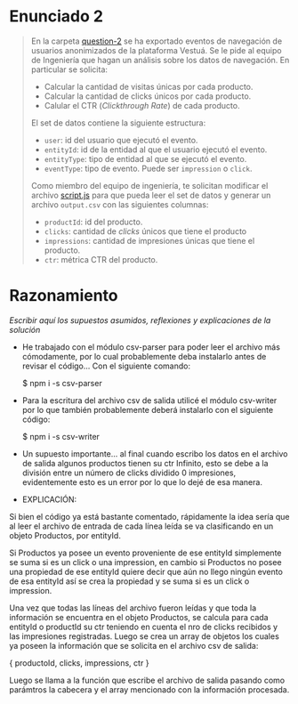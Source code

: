 # Enunciado 2

> En la carpeta [question-2](https://bitbucket.org/vestua-com/questions/src/main/question-2/) se ha exportado eventos de navegación de usuarios anonimizados de la plataforma Vestuá. Se le pide al equipo de Ingeniería que hagan un análisis sobre los datos de navegación. En particular se solicita:
>
> - Calcular la cantidad de visitas únicas por cada producto.
> - Calcular la cantidad de clicks únicos por cada producto.
> - Calular el CTR (*Clickthrough Rate*) de cada producto.
> 
> El set de datos contiene la siguiente estructura:
> 
> - `user`: id del usuario que ejecutó el evento.
> - `entityId`: id de la entidad al que el usuario ejecutó el evento.
> - `entityType`: tipo de entidad al que se ejecutó el evento.
> - `eventType`: tipo de evento. Puede ser `impression` o `click`.
> 
> Como miembro del equipo de ingeniería, te solicitan modificar el archivo [script.js](https://bitbucket.org/vestua-com/questions/src/main/question-2/script.js) para que pueda leer el set de datos y generar un archivo `output.csv` con las siguientes columnas:
> 
> - `productId`: id del producto.
> - `clicks`: cantidad de *clicks* únicos que tiene el producto
> - `impressions`: cantidad de impresiones únicas que tiene el producto.
> - `ctr`: métrica CTR del producto.

# Razonamiento

_Escribir aquí los supuestos asumidos, reflexiones y explicaciones de la solución_

* He trabajado con el módulo csv-parser para poder leer el archivo más cómodamente, por lo cual probablemente deba instalarlo antes de revisar el código... Con el siguiente comando:

    $ npm i -s csv-parser

* Para la escritura del archivo csv de salida utilicé el módulo csv-writer por lo que también probablemente deberá instalarlo con el siguiente código:

    $ npm i -s csv-writer

* Un supuesto importante... al final cuando escribo los datos en el archivo de salida algunos productos tienen su ctr Infinito, esto se debe a la división entre un número de clicks dividido 0 impresiones, evidentemente esto es un error por lo que lo dejé de esa manera.

* EXPLICACIÓN: 

Si bien el código ya está bastante comentado, rápidamente la idea sería que al leer el archivo de entrada de cada línea leída se va clasificando en un objeto Productos, por entityId.

Si Productos ya posee un evento proveniente de ese entityId simplemente se suma si es un click o una impression, en cambio si Productos no posee una propiedad de ese entityId quiere decir que aún no llego ningún evento de esa entityId así se crea la propiedad y se suma si es un click o impression.

Una vez que todas las líneas del archivo fueron leídas y que toda la información se encuentra en el objeto Productos, se calcula para cada entityId o productId su ctr teniendo en cuenta el nro de clicks recibidos y las impresiones registradas. Luego se crea un array de objetos los cuales ya poseen la información que se solicita en el archivo csv de salida: 

{
    productoId,
    clicks,
    impressions,
    ctr
}

Luego se llama a la función que escribe el archivo de salida pasando como parámtros la cabecera y el array mencionado con la información procesada.
